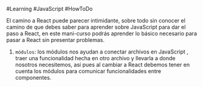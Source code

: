#Learning  #JavaScript #HowToDo 

El camino a React puede parecer intimidante, sobre todo sin conocer el camino de que debes saber para aprender sobre JavaScript para dar el paso a React, en este mani-curso podrás aprender lo básico necesario para pasar a React sin presentar problemas.

1. `módulos`: los módulos nos ayudan a conectar archivos en JavaScript , traer una funcionalidad hecha en otro archivo y llevarla a donde nosotros necesitemos, así pues al cambiar a React debemos tener en cuenta los módulos para comunicar funcionalidades entre componentes.